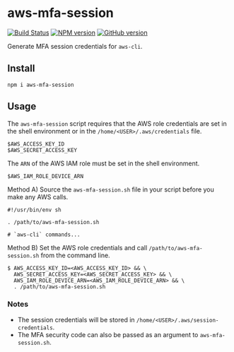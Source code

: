 # aws-mfa-session

[![Build Status](https://travis-ci.org/CoursePark/aws-mfa-session.svg?branch=master)](https://travis-ci.org/CoursePark/aws-mfa-session)
[![NPM version](https://badge.fury.io/js/aws-mfa-session.svg)](http://badge.fury.io/js/aws-mfa-session)
[![GitHub version](https://badge.fury.io/gh/CoursePark%2Faws-mfa-session.svg)](https://badge.fury.io/gh/CoursePark%2Faws-mfa-session)

Generate MFA session credentials for `aws-cli`.

## Install

    npm i aws-mfa-session

## Usage

The `aws-mfa-session` script requires that the AWS role credentials are set in the shell environment or in the `/home/<USER>/.aws/credentials` file.

    $AWS_ACCESS_KEY_ID
    $AWS_SECRET_ACCESS_KEY

The `ARN` of the AWS IAM role must be set in the shell environment.

    $AWS_IAM_ROLE_DEVICE_ARN

Method A) Source the `aws-mfa-session.sh` file in your script before you make any AWS calls.

    #!/usr/bin/env sh

    . /path/to/aws-mfa-session.sh

    # `aws-cli` commands...

Method B) Set the AWS role credentials and call `/path/to/aws-mfa-session.sh` from the command line.

    $ AWS_ACCESS_KEY_ID=<AWS_ACCESS_KEY_ID> && \
      AWS_SECRET_ACCESS_KEY=<AWS_SECRET_ACCESS_KEY> && \
      AWS_IAM_ROLE_DEVICE_ARN=<AWS_IAM_ROLE_DEVICE_ARN> && \
      . /path/to/aws-mfa-session.sh

### Notes

- The session credentials will be stored in `/home/<USER>/.aws/session-credentials`.
- The MFA security code can also be passed as an argument to `aws-mfa-session.sh`.
